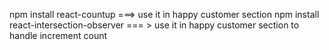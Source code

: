 npm install react-countup ===> use it in happy customer section
npm install react-intersection-observer === > use it in happy customer section to handle increment count
